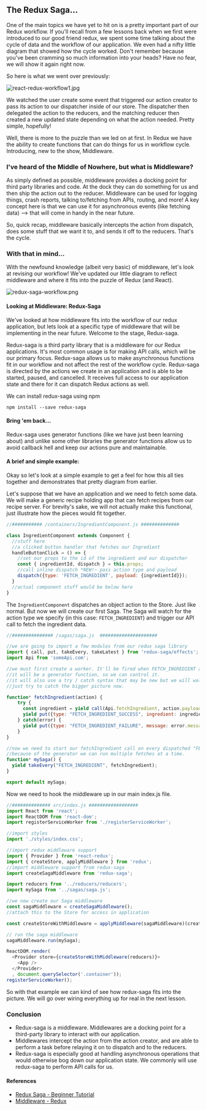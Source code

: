 ## The Redux Saga...
One of the main topics we have yet to hit on is a pretty important part of our Redux workflow. If you'll recall from a few lessons back when we first were introduced to our good friend redux, we spent some time talking about the cycle of data and the workflow of our application. We even had a nifty little diagram that showed how the cycle worked. Don't remember because you've been cramming so much information into your heads? Have no fear, we will show it again right now.

So here is what we went over previously:

![react-redux-workflow1.jpg](https://tiy-learn-content.s3.amazonaws.com/407d42a7-react-redux-workflow1.jpg)

We watched the user create some event that triggered our action creator to pass its action to our dispatcher inside of our store. The dispatcher then delegated the action to the reducers, and the matching reducer then created a new updated state depending on what the action needed. Pretty simple, hopefully!

Well, there is more to the puzzle than we led on at first. In Redux we have the ability to create functions that can do things for us in workflow cycle. Introducing, new to the show, Middleware.

### I've heard of the Middle of Nowhere, but what is Middleware?

As simply defined as possible, middleware provides a docking point for third party libraries and code. At the dock they can do something for us and then ship the action out to the reducer. Middleware can be used for logging things, crash reports, talking to/fetching from APIs, routing, and more! A key concept here is that we can use it for asynchronous events (like fetching data) --> that will come in handy in the near future.

So, quick recap, middleware basically intercepts the action from dispatch, does some stuff that we want it to, and sends it off to the reducers. That's the cycle.


### With that in mind...
With the newfound knowledge (albeit very basic) of middleware, let's look at revising our workflow! We've updated our little diagram to reflect middleware and where it fits into the puzzle of Redux (and React).

![redux-saga-workflow.png](https://tiy-learn-content.s3.amazonaws.com/c2049121-redux-saga-workflow.png)


#### Looking at Middleware: Redux-Saga

We've looked at how middleware fits into the workflow of our redux application, but lets look at a specific type of middleware that will be implementing in the near future. Welcome to the stage, Redux-saga.

Redux-saga is a third party library that is a middleware for our Redux applications. It's most common usage is for making API calls, which will be our primary focus. Redux-saga allows us to make asynchronous functions fit in our workflow and not affect the rest of the workflow cycle. Redux-saga is directed by the actions we create in an application and is able to be started, paused, and cancelled. It receives full access to our application state and there for it can dispatch Redux actions as well.

We can install redux-saga using npm

```
npm install --save redux-saga
```

#### Bring 'em back...
Redux-saga uses generator functions (like we have just been learning about) and unlike some other libraries the generator functions allow us to avoid callback hell and keep our actions pure and maintainable.

#### A brief and simple example:
Okay so let's look at a simple example to get a feel for how this all ties together and demonstrates that pretty diagram from earlier.

Let's suppose that we have an application and we need to fetch some data. We will make a generic recipe holding app that can fetch recipes from our recipe server. For brevity's sake, we will not actually make this functional, just illustrate how the pieces would fit together.

```js
//########### /containers/IngredientComponent.js ##############

class IngredientComponent extends Component {
  //stuff here
  //a clicked button handler that fetches our Ingredient
  handleButtonClick = () => {
    //set our props to the id of the ingredient and our dispatcher
    const { ingredientId, dispatch } = this.props;
    //call inline dispatch *NEW!~ pass action type and payload
    dispatch({type: 'FETCH_INGREDIENT', payload: {ingredientId}});
  }
  //actual component stuff would be below here
}

```

The `IngredientComponent` dispatches an object action to the Store. Just like normal. But now we will create our first Saga. The Saga will watch for the action type we specify (in this case: `FETCH_INGREDIENT`) and trigger our API call to fetch the ingredient data.

```js
//############### /sagas/saga.js  #####################

//we are going to import a few modules from our redux saga library
import { call, put, takeEvery, takeLatest } from 'redux-saga/effects';
import Api from 'someApi.com';

//we must first create a worker. It'll be fired when FETCH_INGREDIENT action occurs.
//it will be a generator function, so we can control it.
//it will also use a try / catch syntax that may be new but we will walk through later.
//just try to catch the bigger picture now.

function* fetchIngredient(action) {
    try {
      const ingredient = yield call(Api.fetchIngredient, action.payload.ingredientId);
      yield put({type: "FETCH_INGREDIENT_SUCCESS", ingredient: ingredient});
    } catch(error) {
      yield put({type: "FETCH_INGREDIENT_FAILURE", message: error.message});
    }
}

//now we need to start our fetchIngredient call on every dispatched "FETCH_INGREDIENT" action.
//because of the generator we can run multiple fetches at a time.
function* mySaga() {
  yield takeEvery("FETCH_INGREDIENT", fetchIngredient);
}

export default mySaga;

```

Now we need to hook the middleware up in our main index.js file.

```js
//############## src/index.js ##################
import React from 'react';
import ReactDOM from 'react-dom';
import registerServiceWorker from './registerServiceWorker';

//import styles
import './styles/index.css';

//import redux middleware support
import { Provider } from 'react-redux';
import { createStore, applyMiddleware } from 'redux';
//import middleware support from redux-saga
import createSagaMiddleware from 'redux-saga';

import reducers from '../reducers/reducers';
import mySaga from '../sagas/saga.js';

//we now create our Saga middleware
const sagaMiddleware = createSagaMiddleware();
//attach this to the Store for access in application

const createStoreWithMiddleware = applyMiddleware(sagaMiddleware)(createStore);

// run the saga middleware
sagaMiddleware.run(mySaga);

ReactDOM.render(
  <Provider store={createStoreWithMiddleware(reducers)}>
    <App />
  </Provider>
  , document.querySelector('.container'));
registerServiceWorker();
```

So with that example we can kind of see how redux-saga fits into the picture. We will go over wiring everything up for real in the next lesson.

### Conclusion
* Redux-saga is a middleware. Middlewares are a docking point for a third-party library to interact with our application.
* Middlewares intercept the action from the action creator, and are able to perform a task before relaying it on to dispatch and to the reducers.
* Redux-saga is especially good at handling asynchronous operations that would otherwise bog down our application state. We commonly will use redux-saga to perform API calls for us.

#### References
* [Redux Saga - Beginner Tutorial](https://github.com/redux-saga/redux-saga/blob/master/docs/introduction/BeginnerTutorial.md)
* [Middleware - Redux](http://redux.js.org/docs/advanced/Middleware.html)
